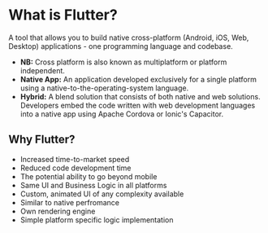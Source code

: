 # What is Flutter?
A tool that allows you to build native cross-platform (Android, iOS, Web, Desktop) applications - one programming language and codebase.

- **NB:** Cross platform is also known as multiplatform or platform independent.
- **Native App:** An application developed exclusively for a single platform using a native-to-the-operating-system language.
- **Hybrid:** A blend solution that consists of both native and web solutions. Developers embed the code written with web development languages into a native app using Apache Cordova or Ionic's Capacitor.

## Why Flutter?
- Increased time-to-market speed
- Reduced code development time
- The potential ability to go beyond mobile
- Same UI and Business Logic in all platforms
- Custom, animated UI of any complexity available
- Similar to native perfromance
- Own rendering engine
- Simple platform specific logic implementation